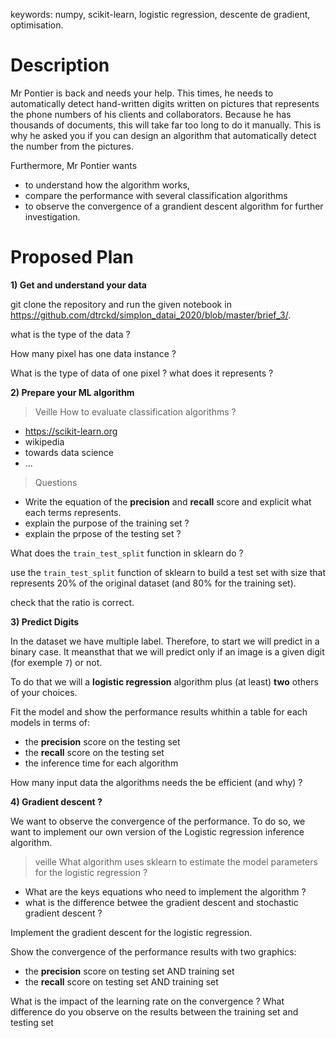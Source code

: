 keywords:  numpy, scikit-learn, logistic regression, descente de gradient, optimisation.

# Description

Mr Pontier is back and needs your help. This times, he needs to automatically detect hand-written digits written on pictures that represents the phone numbers of his clients and collaborators.
Because he has thousands of documents, this will take far too long to do it manually. This is why he asked you if you can design an algorithm that automatically detect the number from the pictures.

Furthermore, Mr Pontier wants
* to understand how the algorithm works,
* compare the performance with several classification algorithms 
* to observe the convergence of a grandient descent algorithm for further investigation.


# Proposed Plan

**1) Get and understand your data**

git clone the repository and run the given notebook in https://github.com/dtrckd/simplon_datai_2020/blob/master/brief_3/.

what is the type of the data ?

How many pixel has one data instance ?

What is the type of data of one pixel ? what does it represents ?


**2) Prepare your ML algorithm**

> Veille
How to evaluate classification algorithms ?
* https://scikit-learn.org
* wikipedia
* towards data science
* ...

> Questions
* Write the equation of the **precision** and **recall** score and explicit what each terms represents.
* explain the purpose of the training set ?
* explain the prpose of the testing set ?
<!--* the randomization of the data ?-->


What does the `train_test_split` function in sklearn do ?

use the `train_test_split` function of sklearn to build a test set with size that represents 20% of the original dataset (and 80% for the training set).

check that the ratio is correct.

**3) Predict Digits**

In the dataset we have multiple label. Therefore, to start we will predict in a binary case. It meansthat that we will predict only if an image is a given digit (for exemple `7`) or not.

To do that we will a **logistic regression** algorithm plus (at least) **two** others of your choices. 

Fit the model and show the performance results whithin a table for each models in terms of:
* the **precision** score on the testing set 
* the **recall** score on the testing set
* the inference time for each algorithm

How many input data the algorithms needs the be efficient (and why) ? 

**4) Gradient descent ?**

We want to observe the convergence of the performance.
To do so, we want to implement our own version of the Logistic regression inference algorithm.

> veille
What algorithm uses sklearn to estimate the model parameters for the logistic regression ?
* What are the keys equations who need to implement the algorithm ?
* what is the difference betwee the gradient descent and stochastic gradient descent ?

Implement the gradient descent for the logistic regression.


Show the convergence of the performance results with two graphics:
* the **precision** score on testing set AND training set 
* the **recall** score on testing set AND training set 


What is the impact of the learning rate on the convergence ?
What difference do you observe on the results between the training set and testing set
